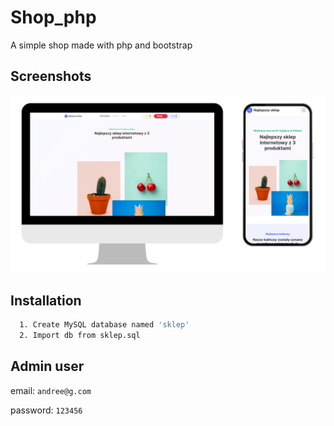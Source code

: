 
# Shop_php

A simple shop made with php and bootstrap





## Screenshots

![App Screenshot](https://raw.githubusercontent.com/BartekAndree/shop_php/main/assets/img/php_shop-mockup.png)


## Installation
```bash
  1. Create MySQL database named 'sklep'
  2. Import db from sklep.sql
```
    
## Admin user

email: `andree@g.com`

password: `123456`

